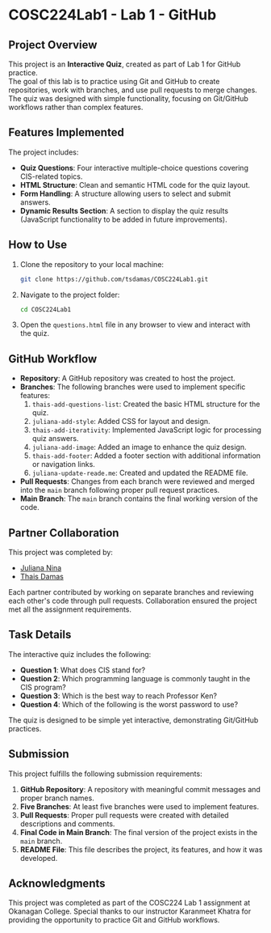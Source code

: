 # COSC224Lab1 - Lab 1 - GitHub

## Project Overview
This project is an **Interactive Quiz**, created as part of Lab 1 for GitHub practice.  
The goal of this lab is to practice using Git and GitHub to create repositories, work with branches, and use pull requests to merge changes.  
The quiz was designed with simple functionality, focusing on Git/GitHub workflows rather than complex features.

## Features Implemented
The project includes:
- **Quiz Questions**: Four interactive multiple-choice questions covering CIS-related topics.
- **HTML Structure**: Clean and semantic HTML code for the quiz layout.
- **Form Handling**: A structure allowing users to select and submit answers.
- **Dynamic Results Section**: A section to display the quiz results (JavaScript functionality to be added in future improvements).

## How to Use
1. Clone the repository to your local machine:
   ```bash
   git clone https://github.com/tsdamas/COSC224Lab1.git

2. Navigate to the project folder:
   ```bash
   cd COSC224Lab1
   ```
3. Open the `questions.html` file in any browser to view and interact with the quiz.

## GitHub Workflow
- **Repository**: A GitHub repository was created to host the project.
- **Branches**: The following branches were used to implement specific features:
  1. `thais-add-questions-list`: Created the basic HTML structure for the quiz.
  2. `juliana-add-style`: Added CSS for layout and design.
  3. `thais-add-iterativity`: Implemented JavaScript logic for processing quiz answers.
  4. `juliana-add-image`: Added an image to enhance the quiz design.
  5. `thais-add-footer`: Added a footer section with additional information or navigation links.
  6. `juliana-update-reade.me`: Created and updated the README file.
- **Pull Requests**: Changes from each branch were reviewed and merged into the `main` branch following proper pull request practices.
- **Main Branch**: The `main` branch contains the final working version of the code.

## Partner Collaboration
This project was completed by:
- [Juliana Nina](https://github.com/juliananina)
- [Thais Damas](https://github.com/tsdamas)

Each partner contributed by working on separate branches and reviewing each other's code through pull requests. 
Collaboration ensured the project met all the assignment requirements.

## Task Details
The interactive quiz includes the following:
- **Question 1**: What does CIS stand for?
- **Question 2**: Which programming language is commonly taught in the CIS program?
- **Question 3**: Which is the best way to reach Professor Ken?
- **Question 4**: Which of the following is the worst password to use?

The quiz is designed to be simple yet interactive, demonstrating Git/GitHub practices.

## Submission
This project fulfills the following submission requirements:
1. **GitHub Repository**: A repository with meaningful commit messages and proper branch names.
2. **Five Branches**: At least five branches were used to implement features.
3. **Pull Requests**: Proper pull requests were created with detailed descriptions and comments.
4. **Final Code in Main Branch**: The final version of the project exists in the `main` branch.
5. **README File**: This file describes the project, its features, and how it was developed.

## Acknowledgments
This project was completed as part of the COSC224 Lab 1 assignment at Okanagan College. 
Special thanks to our instructor Karanmeet Khatra for providing the opportunity to practice Git and GitHub workflows.

